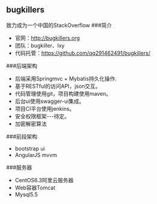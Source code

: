 ## bugkillers
致力成为一个中国的StackOverflow
###简介
* 官网：http://bugkillers.org
* 团队：bugkiller、lxy
* 代码托管：https://github.com/qq291462491/bugkillers/

###后端架构
* 后端采用Springmvc + Mybatis持久化操作.
* 基于RESTful的访问API，json交互。
* 代码管理使用git，项目构建使用maven。
* 后台ui使用swagger-ui集成。
* 项目CI平台使用jenkins。
* 安全权限框架---待定。
* 加密解密算法

###前段架构
* bootstrap ui
* AngularJS mvvm


###服务器
* CentOS6.3阿里云服务器
* Web容器Tomcat
* Mysql5.5  